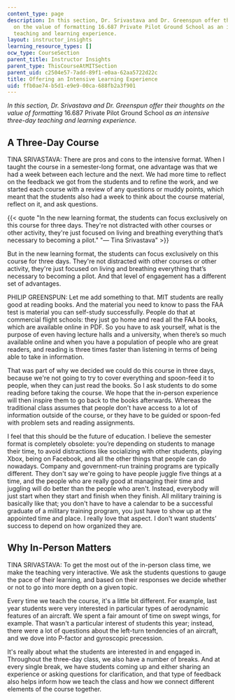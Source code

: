 ```yaml
---
content_type: page
description: In this section, Dr. Srivastava and Dr. Greenspun offer their thoughts
  on the value of formatting 16.687 Private Pilot Ground School as an intensive three-day
  teaching and learning experience.
layout: instructor_insights
learning_resource_types: []
ocw_type: CourseSection
parent_title: Instructor Insights
parent_type: ThisCourseAtMITSection
parent_uid: c2504e57-7add-89f1-e0aa-62aa5722d22c
title: Offering an Intensive Learning Experience
uid: ffb0ae74-b5d1-e9e9-00ca-688fb2a3f901
---
```


_In this section, Dr. Srivastava and Dr. Greenspun offer their thoughts on the value of formatting_ 16.687 Private Pilot Ground School _as an intensive three-day teaching and learning experience._

A Three-Day Course
------------------

TINA SRIVASTAVA: There are pros and cons to the intensive format. When I taught the course in a semester-long format, one advantage was that we had a week between each lecture and the next. We had more time to reflect on the feedback we got from the students and to refine the work, and we started each course with a review of any questions or muddy points, which meant that the students also had a week to think about the course material, reflect on it, and ask questions.

{{< quote "In the new learning format, the students can focus exclusively on this course for three days. They're not distracted with other courses or other activity, they're just focused on living and breathing everything that’s necessary to becoming a pilot." "— Tina Srivastava" >}}

But in the new learning format, the students can focus exclusively on this course for three days. They're not distracted with other courses or other activity, they're just focused on living and breathing everything that’s necessary to becoming a pilot. And that level of engagement has a different set of advantages.

PHILIP GREENSPUN: Let me add something to that. MIT students are really good at reading books. And the material you need to know to pass the FAA test is material you can self-study successfully. People do that at commercial flight schools: they just go home and read all the FAA books, which are available online in PDF. So you have to ask yourself, what is the purpose of even having lecture halls and a university, when there’s so much available online and when you have a population of people who are great readers, and reading is three times faster than listening in terms of being able to take in information.

That was part of why we decided we could do this course in three days, because we're not going to try to cover everything and spoon-feed it to people, when they can just read the books. So I ask students to do some reading before taking the course. We hope that the in-person experience will then inspire them to go back to the books afterwards. Whereas the traditional class assumes that people don't have access to a lot of information outside of the course, or they have to be guided or spoon-fed with problem sets and reading assignments.

I feel that this should be the future of education. I believe the semester format is completely obsolete: you’re depending on students to manage their time, to avoid distractions like socializing with other students, playing Xbox, being on Facebook, and all the other things that people can do nowadays. Company and government-run training programs are typically different. They don't say we're going to have people juggle five things at a time, and the people who are really good at managing their time and juggling will do better than the people who aren't. Instead, everybody will just start when they start and finish when they finish. All military training is basically like that; you don't have to have a calendar to be a successful graduate of a military training program, you just have to show up at the appointed time and place. I really love that aspect. I don't want students’ success to depend on how organized they are.

Why In-Person Matters
---------------------

TINA SRIVASTAVA: To get the most out of the in-person class time, we make the teaching very interactive. We ask the students questions to gauge the pace of their learning, and based on their responses we decide whether or not to go into more depth on a given topic.

Every time we teach the course, it's a little bit different. For example, last year students were very interested in particular types of aerodynamic features of an aircraft. We spent a fair amount of time on swept wings, for example. That wasn't a particular interest of students this year; instead, there were a lot of questions about the left-turn tendencies of an aircraft, and we dove into P-factor and gyroscopic precession.

It's really about what the students are interested in and engaged in. Throughout the three-day class, we also have a number of breaks. And at every single break, we have students coming up and either sharing an experience or asking questions for clarification, and that type of feedback also helps inform how we teach the class and how we connect different elements of the course together.